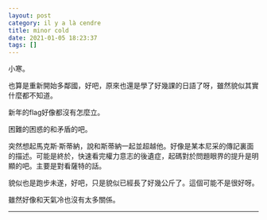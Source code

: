 ```yaml
---
layout: post
category: il y a là cendre
title: minor cold
date: 2021-01-05 18:23:37
tags: []
---
```


小寒。

也算是重新開始多鄰國，好吧，原來也還是學了好幾課的日語了呀，雖然貌似其實什麼都不知道。

新年的flag好像都沒有怎麼立。

困難的困惑的和矛盾的吧。

突然想起馬克斯·斯蒂納，說和斯蒂納一起並超越他。好像是某本尼采的傳記裏面的描述。可能是終於，快速看完權力意志的後遺症，起碼對於問題眼界的提升是明顯的吧。主要是對看薩特的話。

貌似也是跑步未遂，好吧，只是貌似已經長了好幾公斤了。這個可能不是很好呀。

雖然好像和天氣冷也沒有太多關係。

------





